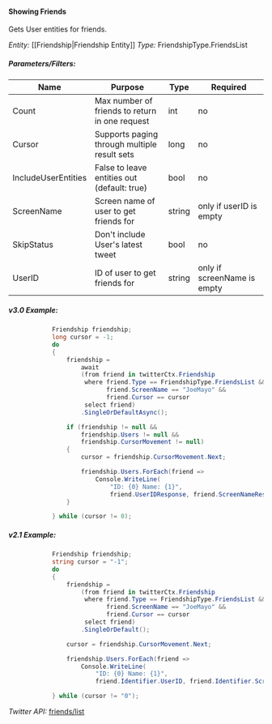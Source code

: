#### Showing Friends

Gets User entities for friends.

*Entity:* [[Friendship|Friendship Entity]]
*Type:* FriendshipType.FriendsList

##### Parameters/Filters:

| Name | Purpose | Type | Required |
|------|---------|------|----------|
| Count | Max number of friends to return in one request | int | no |
| Cursor | Supports paging through multiple result sets | long | no |
| IncludeUserEntities | False to leave entities out (default: true) | bool | no |
| ScreenName | Screen name of user to get friends for | string | only if userID is empty |
| SkipStatus | Don't include User's latest tweet | bool | no |
| UserID | ID of user to get friends for | string | only if screenName is empty |

##### v3.0 Example:

```c#
            Friendship friendship;
            long cursor = -1;
            do
            {
                friendship =
                    await
                    (from friend in twitterCtx.Friendship
                     where friend.Type == FriendshipType.FriendsList &&
                           friend.ScreenName == "JoeMayo" &&
                           friend.Cursor == cursor
                     select friend)
                    .SingleOrDefaultAsync();

                if (friendship != null && 
                    friendship.Users != null && 
                    friendship.CursorMovement != null)
                {
                    cursor = friendship.CursorMovement.Next;

                    friendship.Users.ForEach(friend =>
                        Console.WriteLine(
                            "ID: {0} Name: {1}",
                            friend.UserIDResponse, friend.ScreenNameResponse)); 
                }

            } while (cursor != 0);
```

##### v2.1 Example:

```c#
            Friendship friendship;
            string cursor = "-1";
            do
            {
                friendship =
                    (from friend in twitterCtx.Friendship
                     where friend.Type == FriendshipType.FriendsList &&
                           friend.ScreenName == "JoeMayo" &&
                           friend.Cursor == cursor                         
                     select friend)
                    .SingleOrDefault();

                cursor = friendship.CursorMovement.Next;       

                friendship.Users.ForEach(friend =>
                    Console.WriteLine(
                        "ID: {0} Name: {1}",
                        friend.Identifier.UserID, friend.Identifier.ScreenName)); 

            } while (cursor != "0");
```

*Twitter API:* [friends/list](https://developer.twitter.com/en/docs/accounts-and-users/follow-search-get-users/api-reference/get-friends-list)